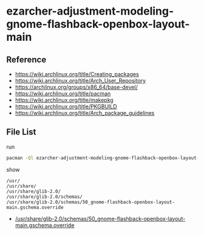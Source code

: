 
# ezarcher-adjustment-modeling-gnome-flashback-openbox-layout-main


## Reference

* https://wiki.archlinux.org/title/Creating_packages
* https://wiki.archlinux.org/title/Arch_User_Repository
* https://archlinux.org/groups/x86_64/base-devel/
* https://wiki.archlinux.org/title/pacman
* https://wiki.archlinux.org/title/makepkg
* https://wiki.archlinux.org/title/PKGBUILD
* https://wiki.archlinux.org/title/Arch_package_guidelines


## File List

run

``` sh
pacman -Ql ezarcher-adjustment-modeling-gnome-flashback-openbox-layout-main -q
```

show

```
/usr/
/usr/share/
/usr/share/glib-2.0/
/usr/share/glib-2.0/schemas/
/usr/share/glib-2.0/schemas/50_gnome-flashback-openbox-layout-main.gschema.override
```

* [/usr/share/glib-2.0/schemas/50_gnome-flashback-openbox-layout-main.gschema.override](asset/overlay/usr/share/glib-2.0/schemas/50_gnome-flashback-openbox-layout-main.gschema.override)


